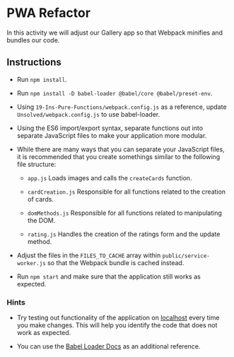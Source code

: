 # PWA Refactor

In this activity we will adjust our Gallery app so that Webpack minifies and bundles our code.

## Instructions

* Run `npm install`.

* Run `npm install -D babel-loader @babel/core @babel/preset-env`.

* Using `19-Ins-Pure-Functions/webpack.config.js` as a reference, update `Unsolved/webpack.config.js` to use babel-loader.

* Using the ES6 import/export syntax, separate functions out into separate JavaScript files to make your application more modular.

* While there are many ways that you can separate your JavaScript files, it is recommended that you create somethings similar to the following file structure:

  * `app.js` Loads images and calls the `createCards` function.

  * `cardCreation.js` Responsible for all functions related to the creation of cards.

  * `domMethods.js` Responsible for all functions related to manipulating the DOM.

  * `rating.js` Handles the creation of the ratings form and the update method.

* Adjust the files in the `FILES_TO_CACHE` array within `public/service-worker.js` so that the Webpack bundle is cached instead.

* Run `npm start` and make sure that the application still works as expected.

### Hints

* Try testing out functionality of the application on [localhost](<http://localhost:3000>) every time you make changes. This will help you identify the code that does not work as expected.

* You can use the [Babel Loader Docs](https://github.com/babel/babel-loader) as an additional reference.
